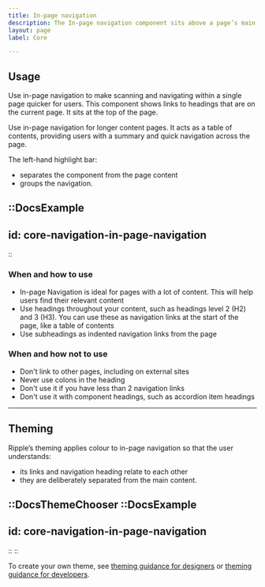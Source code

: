 ```yaml
---
title: In-page navigation
description: The In-page navigation component sits above a page’s main content and shows a set of links.
layout: page
label: Core

---
```


## Usage

Use in-page navigation to make scanning and navigating within a single page quicker for users. This component shows links to headings that are on the current page. It sits at the top of the page. 

Use in-page navigation for longer content pages. It acts as a table of contents, providing users with a summary and quick navigation across the page.

The left-hand highlight bar:

- separates the component from the page content
- groups the navigation.

::DocsExample
---
id: core-navigation-in-page-navigation
---
::

### When and how to use
- In-page Navigation is ideal for pages with a lot of content. This will help users find their relevant content
- Use headings throughout your content, such as headings level 2 (H2) and 3 (H3). You can use these as navigation links at the start of the page, like a table of contents
- Use subheadings as indented navigation links from the page

### When and how not to use
- Don't link to other pages, including on external sites
- Never use colons in the heading
- Don't use it if you have less than 2 navigation links
- Don't use it with component headings, such as accordion item headings

---

## Theming

Ripple’s theming applies colour to in-page navigation so that the user understands:
- its links and navigation heading relate to each other
- they are deliberately separated from the main content. 

::DocsThemeChooser
  ::DocsExample
  ---
  id: core-navigation-in-page-navigation
  ---
  ::
::

To create your own theme, see [theming guidance for designers](https://www.vic.gov.au) or [theming guidance for developers](https://www.vic.gov.au).
